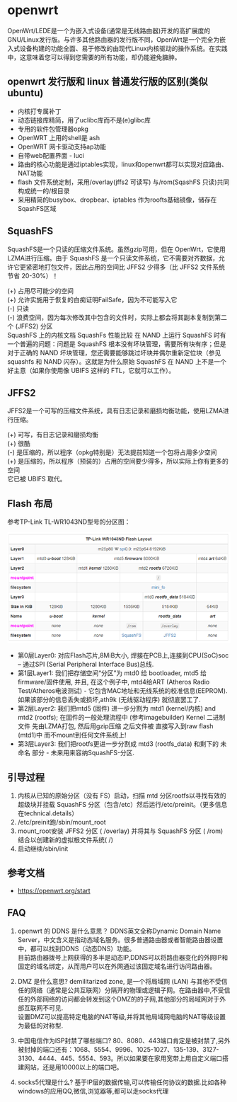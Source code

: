 # openwrt

OpenWrt/LEDE是一个为嵌入式设备(通常是无线路由器)开发的高扩展度的GNU/Linux发行版。与许多其他路由器的发行版不同，OpenWrt是一个完全为嵌入式设备构建的功能全面、易于修改的由现代Linux内核驱动的操作系统。在实践中，这意味着您可以得到您需要的所有功能，却仍能避免臃肿。

## openwrt 发行版和 linux 普通发行版的区别(类似ubuntu)
- 内核打专属补丁
- 动态链接库精简，用了uclibc库而不是(e)glibc库
- 专用的软件包管理器opkg
- OpenWRT 上用的shell是 ash
- OpenWRT 网卡驱动支持ap功能
- 自带web配置界面 - luci
- 路由的核心功能是通过iptables实现，linux和openwrt都可以实现对应路由、NAT功能
- flash 文件系统定制，采用/overlay(jffs2 可读写) 与/rom(SqashFS 只读)共同构成统一的/根目录
- 采用精简的busybox、dropbear、iptables 作为roofts基础镜像，储存在SqashFS区域

## SquashFS

SquashFS是一个只读的压缩文件系统。虽然gzip可用，但在 OpenWrt，它使用LZMA进行压缩。由于 SquashFS 是一个只读文件系统，它不需要对齐数据，允许它更紧密地打包文件，因此占用的空间比 JFFS2 少得多（比 JFFS2 文件系统节省 20-30%）！

(+) 占用尽可能少的空间\
(+) 允许实施用于恢复的白痴证明FailSafe，因为不可能写入它\
(-) 只读\
(-) 浪费空间，因为每次修改其中包含的文件时，实际上都会将其副本复制到第二个 (JFFS2) 分区\
SquashFS 上的内核文档
SquashFs 性能比较
在 NAND 上运行 SquashFS 时有一个普遍的问题：问题是 SquashFS 根本没有坏块管理，需要所有块有序；但是对于正确的 NAND 坏块管理，您还需要能够跳过坏块并偶尔重新定位块（参见squashfs 和 NAND 闪存）。这就是为什么原始 SquashFS 在 NAND 上不是一个好主意（如果你使用像 UBIFS 这样的 FTL，它就可以工作）。

## JFFS2

JFFS2是一个可写的压缩文件系统，具有日志记录和磨损均衡功能，使用LZMA进行压缩。

(+) 可写，有日志记录和磨损均衡\
(+) 很酷\
(-) 是压缩的，所以程序（opkg特别是）无法提前知道一个包将占用多少空间\
(+) 是压缩的，所以程序（预装的）占用的空间要少得多，所以实际上你有更多的空间\
它已被 UBIFS 取代。

## Flash 布局

参考TP-Link TL-WR1043ND型号的分区图：

![](20221123105944.png)

- 第0层Layer0: 对应Flash芯片,8MiB大小, 焊接在PCB上,连接到CPU(SoC)soc – 通过SPI (Serial Peripheral Interface Bus)总线.
- 第1层Layer1: 我们把存储空间“分区”为 mtd0 给 bootloader, mtd5 给 firmware/固件使用, 并且, 在这个例子中, mtd4给ART (Atheros Radio Test/Atheros电波测试) - 它包含MAC地址和无线系统的校准信息(EEPROM). 如果该部分的信息丢失或损坏,ath9k (无线驱动程序) 就彻底罢工了.
- 第2层Layer2: 我们把mtd5 (固件) 进一步分割为 mtd1 (kernel/内核) and mtd2 (rootfs); 在固件的一般处理流程中 (参考imagebuilder) Kernel 二进制文件 先由LZMA打包, 然后用gzip压缩 之后文件被 直接写入到raw flash (mtd1)中 而不mount到任何文件系统上!
- 第3层Layer3: 我们把rootfs更进一步分割成 mtd3 (rootfs_data) 和剩下的 未命名 部分 - 未来用来容纳SquashFS-分区.

## 引导过程

1. 内核从已知的原始分区（没有 FS）启动，扫描 mtd 分区rootfs以寻找有效的超级块并挂载 SquashFS 分区（包含/etc）然后运行/etc/preinit。（更多信息在technical.details）
2. /etc/preinit跑/sbin/mount_root
3. mount_root安装 JFFS2 分区 ( /overlay) 并将其与 SquashFS 分区 ( /rom) 结合以创建新的虚拟根文件系统( /)
4. 启动继续/sbin/init

## 参考文档
- https://openwrt.org/start

## FAQ

1. openwrt 的 DDNS 是什么意思？
	DDNS英文全称Dynamic Domain Name Server，中文含义是指动态域名服务。很多普通路由器或者智能路由器设置中，都可以找到DDNS（动态DNS）功能。\
	目前路由器拨号上网获得的多半是动态IP,DDNS可以将路由器变化的外网IP和固定的域名绑定，从而用户可以在外网通过该固定域名进行访问路由器。

2. DMZ 是什么意思?
	demilitarized zone, 是一个将局域网 (LAN) 与其他不受信任的网络（通常是公共互联网）分隔开的物理或逻辑子网。在路由器中,不受信任的外部网络的访问都会转发到这个DMZ的的子网,其他部分的局域网对于外部互联网不可见.\
	设置DMZ可以提高特定电脑的NAT等级,并将其他局域网电脑的NAT等级设置为最低的对称型.

3. 中国电信作为ISP封禁了哪些端口?
   80、8080、443端口肯定是被封禁了,另外被封掉的端口还有：1068、5554、9996、1025-1027、135-139、3127-3130、4444、445、5554、593。所以如果要在家用宽带上用自定义端口搭建网站，还是用10000以上的端口吧。

4. socks5代理是什么?
   基于IP层的数据传输,可以传输任何协议的数据.比如各种windows的应用QQ,微信,浏览器等,都可以走socks代理
   